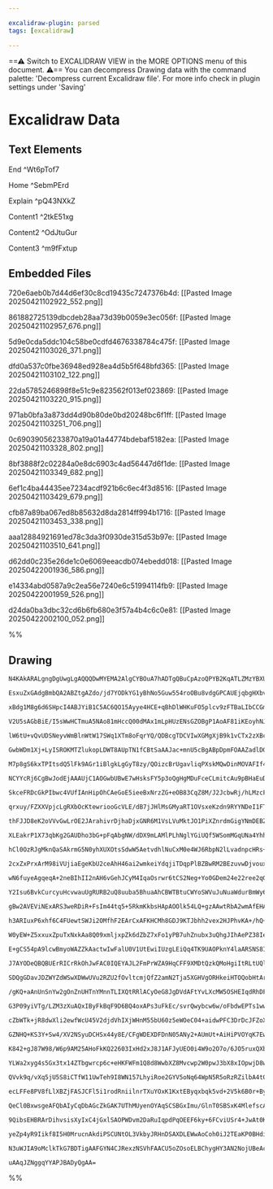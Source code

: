 ```yaml
---

excalidraw-plugin: parsed
tags: [excalidraw]

---
```

==⚠  Switch to EXCALIDRAW VIEW in the MORE OPTIONS menu of this document. ⚠== You can decompress Drawing data with the command palette: 'Decompress current Excalidraw file'. For more info check in plugin settings under 'Saving'


# Excalidraw Data

## Text Elements
End ^Wt6pTof7

Home ^SebmPErd

Explain ^pQ43NXkZ

Content1 ^2tkE51xg

Content2 ^OdJtuGur

Content3 ^m9fFxtup

## Embedded Files
720e6aeb0b7d44d6ef30c8cd19435c7247376b4d: [[Pasted Image 20250421102922_552.png]]

861882725139dbcdeb28aa73d39b0059e3ec056f: [[Pasted Image 20250421102957_676.png]]

5d9e0cda5ddc104c58be0cdfd4676338784c475f: [[Pasted Image 20250421103026_371.png]]

dfd0a537c0fbe36948ed928ea4d5b5f648bfd365: [[Pasted Image 20250421103102_122.png]]

22da5785246898f8e51c9e823562f013ef023869: [[Pasted Image 20250421103220_915.png]]

971ab0bfa3a873dd4d90b80de0bd20248bc6f1ff: [[Pasted Image 20250421103251_706.png]]

0c69039056233870a19a01a44774bdebaf5182ea: [[Pasted Image 20250421103328_802.png]]

8bf3888f2c02284a0e8dc6903c4ad56447d6f1de: [[Pasted Image 20250421103349_682.png]]

6ef1c4ba44435ee7234acdf921b6c6ec4f3d8516: [[Pasted Image 20250421103429_679.png]]

cfb87a89ba067ed8b85632d8da2814ff994b1716: [[Pasted Image 20250421103453_338.png]]

aaa12884921691ed78c3da3f0930de315d53b97e: [[Pasted Image 20250421103510_641.png]]

d62dd0c235e26de1c0e6069eeacdb074ebedd018: [[Pasted Image 20250422001936_586.png]]

e14334abd0587a9c2ea56e7240e6c51994114fb9: [[Pasted Image 20250422001959_526.png]]

d24da0ba3dbc32cd6b6fb680e3f57a4b4c6c0e81: [[Pasted Image 20250422002100_052.png]]

%%
## Drawing
```compressed-json
N4KAkARALgngDgUwgLgAQQQDwMYEMA2AlgCYBOuA7hADTgQBuCpAzoQPYB2KqATLZMzYBXUtiRoIACyhQ4zZAHoFAc0JRJQgEYA6bGwC2CgF7N6hbEcK4OCtptbErHALRY8RMpWdx8Q1TdIEfARcZgRmBShcZQUebQBObR4aOiCEfQQOKGZuAG1wMFAwYogSbggAFQARZwBhGABFAC0AZQAlAH0ARiFmAFUADgrlAFYAdQBNYhTiyFhEcsJ9aKR+

EsxuZxGAdgBmbQA2ABZtgAZdo/jd7YODkYG1yBhNo5Guw554roOBu8vdgGPCAUEjqbgHXbvM4DG4DHhnHgQrpAyQIQjKaTcXY7bRdI6nAYDC48I7HbYjI5A6zKYLcU5A5hQUhsADWCFqbHwbFI5SZ1mYcFwgSyMxKmlw2BZymZQg4xA5XJ5Ej5HAFQsyUFFkAAZoR8PgWrBaRJBB4tRBGcy2WNQZJuHwCgImayEIaYMb0KaykCZRiOOEcmhkY6IG

xBdg1M8g6d6SHpcI4ABJYiB1C5AC6QO15Ayye4HCE+qBhDlWHKuFO5plcv9zFTBaLIbCCGmaB4MfiIx4AN2ByBjBY7C4bYGwdmDCYrE4ADlOGJuF0RvcuttFzwHiHCMwqmkoC3uNqCGEgZphHKAKLBDJZVMZoFCODEXB71uoFevLrxeKXRGroFEDgWXzQt8H/NhJX3NBD3wY8myiKBenKRA5RLZRzV1YI8wkbZ2wQA5cAQTRTk0bZiCOI5iAOBBt

V2U5sAGbBiE/I5sWwHCTmuA5NAo81mHccQ00dMAx1mLpHUzENsGZOBgP1AoAF81iKEoyhNJoeAAKVwI4JhgCgOG1MY3lqIxlAAMVOAAhZIgXmATSmWZRVhDDY0C2cltGxV4Rl2Hg/LuA4HXHKNUGcQltCXFculOLpsXiQkVyBEFiDBNAISObRtiuPEvi6PzRxRNEMU1NBrneAZ4m2Kq7i+OKBkpENqQ9WNx0tF0FW5XlyFVQVhU1E8JSlat5U5Tr

lW6tU+vQvUDSNeyvWmBlnWtW17SWq1XTm8oFqrYQ/QDBcgTDCVIwXGMgXjB9k1vCTx2zXBc1fBtQM3UtXPQXAul22ViFresQIZBBILfAlTluHCcP7Sch24fFdihwcZznASvlOL80fq4tt13YHoNg8dTx+y90g1G770fZ9gffN4vx/A4/xDACgLQZ6wIg188YQJbn0QiRkMcDg0KzPUECw9Bfi6Ql4R4N5dniYhNEYwj11wXA9mIOWiNOEZ4gQXYE

GwbWDm1Xj+LyISROKMTZlukopLDWT8AUpTN1fCBtSaAAJac+mnU5cBgABpDpmFOAAZadlDGSRPaOIRzTsxZHOc8d3vcjLvmxN5fkhL54iBELPlOCLJcJeJTm2FjJfiPsQ2S1LUAhOIzlXRcrhGAljkK9FMVKiltHOeF7lXcGO9r8cmoElqSjatkOqVdAVUmjVzXFSVLrleeuv5XqV+F/U3Q9C1OW9OCNptFK7TbdaXUP+aT8WkNfUkP7DpDY6I1g

M7p8gS6kxTPItsdQ5lFk9AGr1iBlgkLgGyT8zy/QOizcBrUgavliqPXskMQwDinMOVAFIf4TkRhwWcHB5xBj8nleK51NzY2CC+A8R4uYhkJheK8pNAHkyfAwoMlcabfniL+S2EAmaOzZmyDmTDuYIVTBAfmqFpqYTdiMYgus6JPhUcQbA0UjjYHuJoBA6jtRkXphCXYMJ6rYBOCME2DIzZoHyLMYSjxhLiSBPbGSSC5LFEUgUZSkBVLoAOM4DgAA

NCYYcRj6CgBwJodEjAAAUjC1AOGwbUBwE7wHsksFY5p3oQgHgMDuFceCLmitcAu9pBHaEuDhCuRS4TnBOElVaaVsQ1NouY8utEriAhDKiHuJVUBeQHr5ckMJvj0zHlSQWzUb5z1GgvaAE1d4igGuvYaW9xo73VGskMGFZrunvmaeZCAL4NyCjPZam0jnbQft9fadY37jg/qdaMhC/7XU4fskBYtWYQKgR9XY30ayINQP8lBVNfifBlp+S5kAcEwz

SkceFRDcGkPIbwc4VUfIAnHipOhCAeGoE5ieeBxNrzZG+eOB83CqZ8M/J2JcbwRj/hLMzcFyCShcnZowmCzDWrwV5ugeRgtFGgPKMQYx/sfLbENtqAxvZvwDBbIIlV2liAjE0DY44AxNDGN7CMU2BABKONEi462xQgEQA8Y7Z2fjXblAopZTAQhtRh0TBwDSRwABqUBMBjASX0UgygugAHFMkLAkDkpyeTNg7Ayp3A4ksjhwiqouSpQZFwZXuDrC

qrxuy/FZXXVpjcLgRXbOcKtewriooGcVLE/dB7jJHlMsGMyaRT1OVsxeKzdn9RYYNDeI1FTbx6v2xRhyj47VOecq+vBTl3zuScuBfgX5guEa8r+7yLoyn/mTH5D0JVeJeuOEskD3oQG0iChBTyT2A2BqSY4PSfgI1wdwHCG5xyIqRmQgSlalw11OPiLGO56G4ykSw8l7CbzUpKLSymaC+EkkJMmgKbLAJiMZuBCRfL8ZXJ5rI0VQt9kizFhAPyGj

thFJJD8eK2oVVvGwLrOE2JArahivrDjhaDjxGNR6M1VsLVuMktJO1PiXZnrdmGigYNmDEBZF0FMPr8BVBaCyZwGllDai6FQWyWSk65KBPknN3Y3iVy/ESQKma3xrm0BYiq9xendhaZfcE5auwxk6RXOWvlu4Nr7omsZw9JnknbY1WZXaz7tUWWO5eeyCZDs2bF7Z46pr7yncc0+grz6ltRbPG5077k+j2uuu9b4jrhjeSDD5e6vkOOtfdR6WGz1v

XLEakrP1X73qbKg2GAUDho3bG+pFqAbgNW/dDX9mLAMlPLhNglYGiUQf5WSomMGqUNa4YhhcyHU0S3Q4zdlLXuU4ZW/hp0hGkKZAFiRu6ZG3aVS6LgIi+rcC7FwDCXYxAyKqOIgMU4kDiLEHbChxWxsujalsU2exgknGW1cTbdxYmT32uKP40obsADyAArAAjgAWTDueFJ+htgwA4BQOAFQw5NF2BwAAgjJfTUb0AxpTusD95wkjwh+KONGFICoh

hCl0OzRJgMknQaSAkrmG5N0yhXUXOtsSdwW5AetvdhlNuCxM0e4WJ6RbpN2lLvadnpcHRs+BPbllm73qRg+W0TTFeiytNz18XeFay4/ccz9usVfflV7dNXd0Jnq2mRrvywGNlaxe8sGTOugvKxCmefW0Ad2o+2Hy+KEVTbwVleG2Dc8Yv/bFCkq5LjZ9KIS4lpKoPrZJrBrbIYEPEupihg7IxK+iJ6+OHluGoKQcFVdvmN2FH72PegOivHzjl079

2cxZxPrxArM98iVUjiaEgeKbU2ceAhH46ai2wmkeiYdqjiTDqpPlBZBwRM2BEzuvwDjvouxSAwG7NqFkmAGjKEspG7JyccaQYFw+wAOZcOw1GmCxawUC42ahSBIeUS4o4nYqK9c86EIBwnkLEvY1w8Io4tw/mmuIyzaIWeulek8RuHu1uS8qyA6iWluP01Bfa5u92DutyTuK6OWLoc6a0HuS6HB2WJQvuG6lWJ0Qe0UtWoeACTed0keJ2ASbW0C2

wN6fuyeAgqeqA+2neBIhII2nAH6vGehJCyM4IqaOsrwr6tCS2Neg+Yo0GDem24e22ree2qG3wneGGHKahIiZ2kiq2cEw+Iqo+Yq4+5GeqNEhIAw2oPAhs+URwFYCAAwWi0+uwViuAmqxwJwlEOmkCB+5s8Ox+VqyOZ+nK3iYAvi6OjqEgQgzgfQoSQgDQOOCSEwiY2wogpAcAtQGkOOnsGkXALOABRmLk8aewEUFcMY1iSqFUNmZSmBvGMs7ElUX

Y2Isu6BvkCurcyuHcvwauUgRURB2uQ8uuba5BhuaAhCBWTBtuCWYoSWVuJuNuaWdurBmWy6ghTouWbuC6fBjunozuPupWfum6geIuNC44ny0hThh6zWPeKkihH0AwKhYK3hzYr4XkcsFUlhk2xCXOBe2J6KJhaUhaAIX4qKW41h52Aqdh9elKB6NKFMLhBa+2aGHhR2mGsJkAfelJ0iwqciwRd2JQGEE+EAVEOmVi4o5ELEIwQMOEFwEoUqgiXQm

gBw2AVEViNExARS3weRDiR+FsIm44tq5+5RkmKkbsHApAOOlk54LQ+gzAAwtRbA2wmAfEHA2wiY+gGwAxhmsaxm4IcQAOvYJI5eeURIqKIussmU7YFwiunYvYleaB7mpmXm1avmda+xQyxBOuraYWpxnalBXBCyo6qW8WdBtxDBm8DxNBE6GW/BfxnBVynxFyi6vxx8DZkAwh5WwJYhoJkhV0kJd40JE+3h56gKV6fGCet6/00eKeVMpIneLEsIR

h3ARIuxP6xhf6C4FUewtSWJi2OMfhF2EArCxAFKHCMh8GDJ9KTJbhh2vex2HJPhvKA+/hQ+Mi12KEIR9uwp2ACqMIn28Q4oYM2wLYeqRSTcmpT464eIUOtMmgUU8eMOJq+R5q+pJ+hpKOpRTsF+lRV+Eg54bA/qYccAbApw+gVQDOIcnY8RBwnsmAwK3p0agBfpbkOw7wJIwGvkRwksHcksMxhIGcNc0uMIlU+aqx7mxc82Pki4Os0ZhBmZhxLao

W0yEW+Z5xxuxZpuTxNxkAa8Q09xmljxpZk6dZbZ7xFo1yPB7uhZnubx3uQhgJIhAePZ38Ie/ZdJgpchj5o5l6uADOSJSeXK6hVMVwfOX4giy5aAq4qK65xeC4lwbwkspSle5JB5eGVJul9htJcGkALe15XYzJ7hXeD5WF4i3JAR75I+n5ApOoD25YqsoZ9UipvGXQLY1G2A3272HGVwgOesi4mquwmglUHOAgsOgmziaFRRp+niWFaOhQVR6ALQh

E+gCS54pA9lcwBmyoWAZZkAactwIwFalU0V1UtEwiIUzgLEiQq4TK9UAOPknY4laARSNS8IolLKgU0BJQGuQyrwHacyVBDxAAxK1aDSNceXcYwVWcwc8YKTNKZTOh7lZd8TZQjf8Q5WukCaIZ/L2W5fujle7F5aVQCr5X/pOaoUFRaBoeXN+F2FgviaNtFNsEYXFUGBLErscIQqleBoeRlceVleeVCfSXSkhh+F+IFHcKcKit3sTb3r4elbZDteU

J7AYODeQBQBUErRICrRkOhJwFAC0IQEYAJL2FmPrWZA9HqCFF9XMDtQzkQMoHgiItRLtUQlAOYAQPbeiE7VAA7O4vrbgCWEwH8pTdyOiCWAQJrZgEMhADreDbgEIL7W0OEEbQJEyEIHzQBAgJ7BmQuEkCMHNRjoEnIg0CxNOKEiyE0P/ryErSxaFGcIdZ8ORH5BcIuL5PnMLpsHCDUhSIIviFlPdTbcCKWnlHEMmjrCyuYgSOYfJbDEPRQepYDYZ

SDQgGDavJDZWYZdWSwXDWwUVu2RZU2fOvltcmjQfZ2amN2Tja5XGHVgORHkeiHTOQobHtArUAFdOaerOa+DsNiHsG8DFbnluXiSULFYSfgr8FLf3WSdXuVQTALY3kLZeSLbtmLTXJ8PTIQjLd4VybzYrdHeUOeJgD4IHf0U/JQFHTHUQyQyWHrVkIbcbViJXtqObZbfgNbfg1AF7Y7eUMENqK7QOO7e4Nwz7X7ZJAHUHaQE/V/ZAGHf4JHVregNQ

/gKQ+aAnUnSnYw2gOnZnUHTnYMnnTLIXQtRRlACyOeG8JgDVdAFtYvLXcMW5OSHEIqdRhDF2HgTZp8IdV8DhHPrxuXEUk9W+J3ocHFPiJFOSNRrPWgH9apQDTZdbivWvesvpVDVvTDTpe7PDa2YjTZcjSfRtGfeZRfc8iUFurjbfVIR5cAo/VHjI6UPCVelUB/fIVTcDLxlKV2F+qA0AyOB3QzdNv+hXINviCUqBmlS+UeSeWeYg4OcLTtrwmg8c

G3P09yiVTg/LZM3zXuAQxIByFkBqF9D6BQ4oxAPs3uFkEc/svrQwybcw6w/oFbdwEPTs1ww7U7XwwI0wEI57e87yGI4aRI/6FI3U0dKQOHRwAo7s+gOc4c2o4nWwMnawFo6gDoxhtnbnUGPncY3hegFjsQBpAhGGiINXdtQQ3Xc4E4wkKUq40PH5FE53VmncLiPFAdQDpLNRrsYmUGLcDUhCN+BcKOORD5NE5ofPWcagBcdcok2Da1evRWSOmNFp

cZbWTk+jR8dwXli2ewfWcU45V2djdVhIXjWHnM55bU60z5eWOeC04+aidwPFC3DrDcJFZoX5oXsQqzW+NRVXKLjAxSXg3Xmwg4dUxAHlaLQVbeayfeeybLads+SSrYbbdC2c/rRqLAj7icym7C1kBm4KTc6nUw2bVkBbY8+w885wyI7wy7eaIIx7fgFW8qAC3bEC8HaC+/OC/I/gJQ+UDm1AHm5AOo4i5o2naQBnei/owFm+NizhfNbixAPoPENq

GZNHQ+KS3Y+Sw4/XV2NSyuDCHSx44y8E/CFgWDEXDFDnN05ANy2+AUmUt+AiHiPVOYqK7EwbmpZKxpUqxAEk6veDXpcOlcdpa7QckUxtYfZq18QU7fGq+ffq5fYa+IWCSUBCaG01sOZTVa9AmZLa3G8Fa+IFCipxl2K668IQmA5uaVJLMBoyv6xM4m6+dScG9lReblVeRG+3iycVbGxswm7XuOK8722m1kAxeQxrac326J3dAWyi6bdcyW2wxwyG

K842+gJ87W98/W6p9AM25AHoFkKQ22603IxHd2xJ8J1AFJyUEO0i4W9o2O7o/6JO5ruxQXbO0XW7GMFAAcNTmksoYxRu67ftZcEkLUj0v3XLOdVuVcJlFXDCoiD5ESEE7y98APaMxYuXJXj9XPf9VFgk8DbK/+xvYq0stvbDbVXvV7rxJZVqz8Tq2ZeByU0GIhxU+CXfWh0TSOY07gBGuTciZTfaxQvnvmu6wM3gl0yzeA7mb5PcLsdzctoG/AzS

YLWa2xyg4s5Gx3tx14ZTbgwrcp6c+eHKFWFm1Q8d8WwbXZ8Mvcwp2W0pwJ3bX8xIOpwjD8w2094vLpzaq2yC8Z526Zz2/hed41Ai7Zyi2i2yRiwY1i0Y+5yY1jswFjtqBwGHDjm0GwATggH0GjKcLUAMKQGGvoDhwFw5EManFzlCDsbmscNBZ4+FCiiuFLbxhVHLPTMl+0s6z5hXF+JFKK1nLiP8INsyk3IiLlwWY2TFuk9ca7QB8llL8ByZbB+Z

QVvk9q/vXq5jU5S8iCTfW11UwTeh9I8WN157LhyiRoe2GYV5oNq64WpN5R5oRzRZilbA4t0x6eRtp/c4flShoIlVLoWyTt8/U+f3gx0eYyIEXydVeKuRpRDwD9nRGZggIiJAl0IbHhGDLrCEIxERJXIRC2MQBezqXDqhfDgaXbJhc9Di2aeUBQBpEYJINOAgDjtqHAJgLULUGMJgJIMsJ7E0AkrgOu6T76Vu2cPsLFJCK3dLhSEPSFHcFCJ8JVJK

ecLFFe8PV8fLlXBZjFASJCFl5i1rodRniilnrTXuYOxK1KxtEByqxbqk5vd+2V5k6B0r+Byr7V6ja/w8mVgh85dfTupU3coG9OumHbromDN4DcNCOxS4BXHIiutOk9vTFFQjRiQg8o4zHmvtyW7MdBa3hcNqg0268YqozNQPq0z25bMeSRGfkjHzdir1sC8RTfNrH/LxBsAe+XAJ3gQDsRTgeEPRIym4owUhqxfcagjktRgBrURpWanD3nYaAV2T

QeCl0BxwsgeAFQbAIyCqDbAGcZkGAK7UThMUyenOYAqSCSBGxImu/GlnT0SBSxK4MlefscATKloIQh1TnnsG55MphE2XPuKATDI9I3qcIVZhfw/ZX9Jej/DJjL2K439aCiverrkwl6u5mydXdXo13g6lNZGOvAAXryAGsdCaFrbyt1w0gQDg+g3N8LRAJA3As88A2KIgIEg5RICM+OjhgPIFBsPeIbVpngI27t5FifgkROs126bMw+fNCPpVSCLR

9QibsEHBRArDihvsisXyIxC4jGxlSAOPWDvm2DaRuIqpdPqOEEF6ky+6FCviUSr4+JwAt0K9HADgCGhKY3AZSNAFRC61nuBjNYAwEIAIAKAlkMIcDShwfDocdsEQH1ETB7h9Ahoa/gVz/ZysHh2AH4RqD+HpBXhCrcITWQKA2oIRWQKEUT2yZRD0aiI0gL8P+GAjIOcQ74ViMhE4jT6X/MEUiKgAoj0emvA1giPBGEjkR/wrHKkODy0jyRKIsyA8

yeZp4yR9Iikf8I5H0MrucnAkdiPSCUNtOL3VkbyJRHnDSAXDLEWwAoCoh0iJ2TEaKP0BHdiADOBUUqJCBuwhQzIPTFKPVHajDRFQWxhAGGiigLQ9sfUKEgXCDYec91QbDXES73AHhfEZkPqAmCwxJYnkQbIiFoh3ByQIDCAEYDYAGBLh2CAgBnTpARQ0M8QOamqKJHpAqRieWRFaIeHSgSAtze0NPAgDZjiAhoBADNS+oFjwWxAAnGwEgRHcXswQ

N3uWJIA9oMclkTkG7BDTigAAFGYN4CJRexzNSVhFAACU5oZOsoELBChygHY3AN2NojUBeAc4hcfSEHEjARxSYukX1FxFsgmR7tTgF7wRHodk6pYcFmKjQAY5MgdY4GBD0NJEAZq14koJC1uGosHOR0ROlnW4A6MkxdgHHAbGyAtBIWcAKsTWMhaaB6xmAwdtgHdqMAKgEY/AFGIE4WiwgwQSCTDHcS9Bfa+gc0azl46h9+O3KUIFwxQnQTYJ4mco

uAAqJZNggqYYAPJBADyQgAA=
```
%%